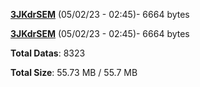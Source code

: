 [**3JKdrSEM**](/data/3JKdrSEM.txt) (05/02/23 - 02:45)- 6664 bytes

[**3JKdrSEM**](/data/3JKdrSEM.txt) (05/02/23 - 02:45)- 6664 bytes

**Total Datas**: 8323

**Total Size**: 55.73 MB / 55.7 MB